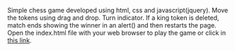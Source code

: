 Simple chess game developed using html, css and javascript(jquery). Move the tokens using drag and drop. Turn indicator. If a king token is deleted, match ends showing the winner in an alert() and then restarts the page. Open the index.html file with your web browser to play the game or click in <a href="https://raulvglez.github.io/chess/">this link</a>.
